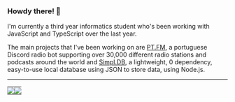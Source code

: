 ### Howdy there! 👋

I'm currently a third year informatics student who's been working with JavaScript and TypeScript over the last year.

The main projects that I've been working on are [PT.FM](https://top.gg/bot/767504539087273985), a portuguese Discord radio bot supporting over 30,000 different radio stations and podcasts around the world and [Simpl.DB](https://simpldb.js.org/), a lightweight, 0 dependency, easy-to-use local database using JSON to store data, using Node.js.

---

<table>
  <tr>
    <td style="padding: 0; width=50%">
        <img src="https://github-readme-stats.vercel.app/api/?username=5antos&show_icons=true&title_color=539BF5&text_color=9f9f9f&bg_color=00000000&hide_border=true&icon_color=539BF5&hide_title=true&count_private=true"/>
    </td>
    <td style="padding: 0; width=50%">
        <img src="https://github-readme-stats.vercel.app/api/top-langs/?username=5antos&show_icons=true&title_color=539BF5&text_color=9f9f9f&bg_color=00000000&hide_border=true&icon_color=00000000&count_private=true"/>
    </td>
  </tr>
</table>
